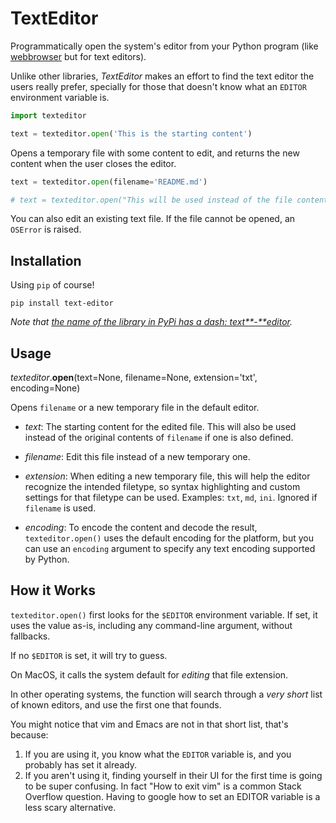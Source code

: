 # TextEditor

Programmatically open the system's editor from your Python program (like [webbrowser](https://docs.python.org/3.7/library/webbrowser.html) but for text editors).

Unlike other libraries, *TextEditor* makes an effort to find the text editor the users really prefer, specially for those that doesn't know what an `EDITOR` environment variable is.

```python
import texteditor

text = texteditor.open('This is the starting content')
```

Opens a temporary file with some content to edit, and returns the new content when
the user closes the editor.

```python
text = texteditor.open(filename='README.md')

# text = texteditor.open("This will be used instead of the file content", filename='README.md')
```

You can also edit an existing text file. If the file cannot be opened, an `OSError` is raised.


## Installation

Using `pip` of course!

```
pip install text-editor
```

*Note that [the name of the library in PyPi has a dash: text**-**editor](https://github.com/pypa/warehouse/issues/5376).*

## Usage

*texteditor*.**open**(text=None, filename=None, extension='txt', encoding=None)

Opens `filename` or a new temporary file in the default editor.

- *text*:
    The starting content for the edited file. This will also be used instead of the
    original contents of `filename` if one is also defined.

- *filename*:
    Edit this file instead of a new temporary one.

- *extension*:
    When editing a new temporary file, this will help the editor recognize the
    intended filetype, so syntax highlighting and custom settings for that
    filetype can be used. Examples: `txt`, `md`, `ini`.
    Ignored if `filename` is used.

- *encoding*:
    To encode the content and decode the result, `texteditor.open()` uses the default
    encoding for the platform, but you can use an `encoding` argument to specify
    any text encoding supported by Python.


## How it Works

`texteditor.open()` first looks for the `$EDITOR` environment variable. If set, it uses
the value as-is, including any command-line argument, without fallbacks.

If no `$EDITOR` is set, it will try to guess.

On MacOS, it calls the system default for *editing* that file extension.

In other operating systems, the function will search through a *very short* list of known editors, and use the
first one that founds.

You might notice that vim and Emacs are not in that short list, that's because:

1. If you are using it, you know what the `EDITOR` variable is, and you probably has set it already.
2. If you aren't using it, finding yourself in their UI for the first time is going to be super confusing.
   In fact "How to exit vim" is a common Stack Overflow question. Having to google how to set an EDITOR
   variable is a less scary alternative.

